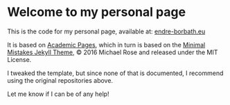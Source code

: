 # Welcome to my personal page

This is the code for my personal page, available at: <a href="http://www.endre-borbath.eu/" target="_blank">endre-borbath.eu</a>

It is based on <a href="https://github.com/academicpages/academicpages.github.io" target="_blank">Academic Pages</a>, which in turn is based on the <a href="https://mmistakes.github.io/minimal-mistakes/" target="_blank">Minimal Mistakes Jekyll Theme</a>, © 2016 Michael Rose and released under the MIT License. 

I tweaked the template, but since none of that is documented, I recommend using the original repositories above.

Let me know if I can be of any help!
